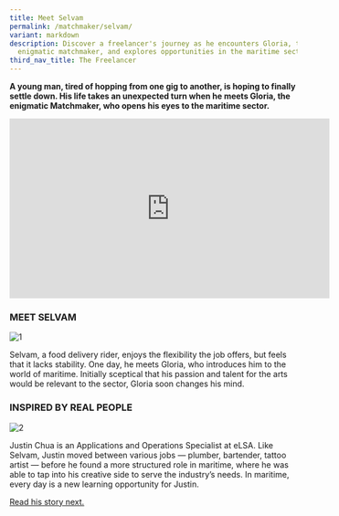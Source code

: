 ```yaml
---
title: Meet Selvam
permalink: /matchmaker/selvam/
variant: markdown
description: Discover a freelancer's journey as he encounters Gloria, the
  enigmatic matchmaker, and explores opportunities in the maritime sector.
third_nav_title: The Freelancer
---
```

**A young man, tired of hopping from one gig to another, is hoping to finally settle down. His life takes an unexpected turn when he meets Gloria, the enigmatic Matchmaker, who opens his eyes to the maritime sector.**

<iframe allowfullscreen="" allow="accelerometer; autoplay; clipboard-write; encrypted-media; gyroscope; picture-in-picture; web-share" frameborder="0" title="YouTube video player" src="https://www.youtube.com/embed/gZW2FxengMw?si=KAsHM64-zacMBEAM" height="315" width="560"></iframe>

### MEET SELVAM
<img border="0" alt="1" src="https://i.ibb.co/QX1fCRZ/1.png">

Selvam, a food delivery rider, enjoys the flexibility the job offers, but feels that it lacks stability. One day, he meets Gloria, who introduces him to the world of maritime. Initially sceptical that his passion and talent for the arts would be relevant to the sector, Gloria soon changes his mind.

### INSPIRED BY REAL PEOPLE

<img border="0" alt="2" src="https://i.ibb.co/H7bcTj2/2.png">

Justin Chua is an Applications and Operations Specialist at eLSA. Like Selvam, Justin moved between various jobs — plumber, bartender, tattoo artist — before he found a more structured role in maritime, where he was able to tap into his creative side to serve the industry’s needs. In maritime, every day is a new learning opportunity for Justin.

[Read his story next.](https://www.seathedifference.gov.sg/matchmaker/justinchua/)